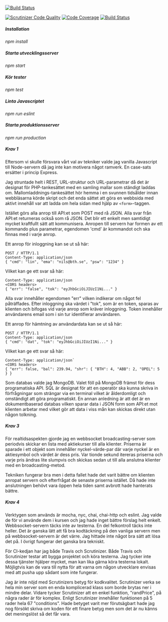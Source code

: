 [![Build Status](https://travis-ci.com/nile16/trade-api.svg?branch=master)](https://travis-ci.com/nile16/trade-api)

[![Scrutinizer Code Quality](https://scrutinizer-ci.com/g/nile16/trade-api/badges/quality-score.png?b=master)](https://scrutinizer-ci.com/g/nile16/trade-api/?branch=master)
[![Code Coverage](https://scrutinizer-ci.com/g/nile16/trade-api/badges/coverage.png?b=master)](https://scrutinizer-ci.com/g/nile16/trade-api/?branch=master)
[![Build Status](https://scrutinizer-ci.com/g/nile16/trade-api/badges/build.png?b=master)](https://scrutinizer-ci.com/g/nile16/trade-api/build-status/master)

##### Installation
*npm install*

##### Starta utvecklingsserver
*npm start*

##### Kör tester
*npm test*

##### Linta Javascriptet
*npm run eslint*

##### Starta produktionsserver
*npm run production*


##### Krav 1

Eftersom vi skulle försvara vårt val av tekniker valde jag vanilla Javascript
till Node-servern då jag inte kan motivera något ramverk.
En case-sats ersätter i princip Express.

Jag struntade helt i REST, URL-struktur och URL-parametrar då det är designat för
PHP-tankesättet med en samling mallar som ständigt laddas om.
Mallomladdnings-tankesättet hör hemma i en svunnen tidsålder innan webbläsarna
körde skript och det enda sättet att göra en webbsida med aktivt innehåll
var att ladda om hela sidan med hjälp av `<form>`-taggen.

Istället görs alla anrop till API:et som POST med rå JSON.
Alla svar från API:et returneras också som rå JSON.
Det blir ett enkelt men samtidigt mycket kraftfullt sätt att kommunisera.
Anropen till servern har formen av ett kommando plus parametrar, egendomen 'cmd'
är kommandot och ska finnas med i varje anrop.

Ett anrop för inloggning kan se ut så här:

```
POST / HTTP/1.1
Content-Type: application/json
{ "cmd": "lin", "ema": "nils@bth.se", "psw": "1234" }
```

Vilket kan ge ett svar så här:

```
Content-Type: application/json
<CORS headers>
{ "err": "false", "tok": "eyJhbGciOiJIUzI1Ni..." }
```

Alla svar innehåller egendomen "err" vilken indikerar om något fel påträffades.
Efter inloggning ska värdet i "tok", som är en token, sparas av klienten och
bifogas vid varje anrop som kräver inloggning.
Token innehåller användarens email som i sin tur identifierar användaren.

Ett anrop för hämtning av användardata kan se ut så här:

```
POST / HTTP/1.1
Content-Type: application/json
{ "cmd": "dat", "tok": "eyJhbGciOiJIUzI1Ni..." }
```

Vilket kan ge ett svar så här:

```
Content-Type: application/json`
<CORS headers>
{ "err": false, "bal": 239.94, "shr": { "BTH": 4, "ABB": 2, "OPEL": 5 } }
```

Som databas valde jag MongoDB.
Valet föll på MongoDB främst för dess programatiska API.
SQL är designat för att en operatör ska kunna skriva in förfrågningar som
strängar via en terminal vilket är ålderdomligt och omständigt att göra programatiskt.
En annan anledning är att det är en dokumentbaserad databas vilken sparar
data i JSON form som API:et mot klienten arbetar med vilket gör att data
i viss mån kan skickas direkt utan någon tolkning.



##### Krav 3

För realtidsaspekten gjorde jag en webbsocket broadcasting-server som
periodvis skickar en lista med aktiekurser till alla klienter.
Priserna är sparade i ett objekt som innehåller nyckel-värde-par där varje
nyckel är en aktiesymbol och värdet är dess pris.
Var tionde sekund itereras priserna och varje pris ändras lite slumpvis och
skickas sedan ut till alla anslutna klienter med en broadcasting-metod.

Tekniken fungerar bra men i detta fallet hade det varit bättre om klienten
anropat servern och efterfrågat de senaste priserna istället.
Då hade inte anslutningen behövt vara öppen hela tiden samt avbrott
hade hanterats bättre.

##### Krav 4

Verktygen som används är mocha, nyc, chai, chai-http och eslint.
Jag valde de för vi använde dem i kursen och jag hade inget bättre
förslag helt enkelt.
Webbsocket-servern täcks inte av testerna.
En del felkontroll täcks inte heller.
Det är ganska lätt att få bra kodtäckning på den vanliga servern men på
webbsocket-servern är det värre.
Jag hittade inte något bra sätt att lösa det på.
I övrigt fungerar det ganska bra tekniskt.

För CI-kedjan har jag både Travis och Scrutinizer.
Både Travis och Scrutinizer testar att bygga projektet och köra testerna.
Jag tycker inte dessa tjänster hjälper mycket, man kan lika gärna köra testerna
lokalt.
Möjligtvis kan de vara till nytta för att varna om någon utvecklare envisas med
att pusha upp sådant som inte fungerar.

Jag är inte nöjd med Scrutinizers betyg för kodkvalitet.
Scrutinizer verka se hela min server som en enda komplicerad klass som borde
brytas ner i mindre delar.
Vidare tycker Scrutinizer att en enkel funktion, "randPrice", på några rader är för komplex.
Enligt Scrutinizer innehåller funktionen på 5 rader hela 67 "conditions".
Hade betyget varit mer förutsägbart hade jag nog försökt skriva om koden för ett
finare betyg men som det är nu känns det meningslöst så det får vara.
